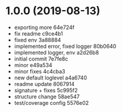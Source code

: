 <a name="1.0.0"></a>
# 1.0.0 (2019-08-13)


* exporting more 64e724f
* fix readme c9ce4b1
* fixed env 3a88884
* implemented error, fixed logger 80b0640
* implemented logger, env a2d26b8
* initial commit 7e7fe8c
* minor e49a534
* minor fixes 4c4cba3
* new default loglevel a4a6740
* readme update 8067914
* signature + fixes 5c995f2
* structure change 58ae547
* test/coverage config 5576e02



